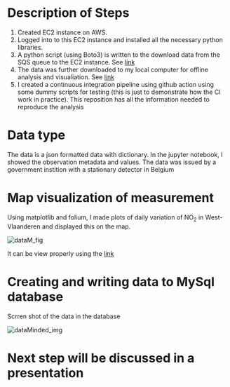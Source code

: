 # Description of Steps

1. Created EC2 instance on AWS.
2. Logged into to this EC2 instance and installed all the necessary python libraries.
3. A python script (using Boto3) is written to the download data from the SQS queue to the EC2 instance. See [link](https://github.com/gkrampah/inter_project/blob/main/download_script.py)
4. The data was further downloaded to my local computer for offline analysis and visualiation. See [link](https://nbviewer.org/github/gkrampah/inter_project/blob/main/DataAnalysis.ipynb) 
5. I created a continuous integration pipeline using github action using some dummy scripts for testing (this is just to demonstrate how the CI work in practice). This reposition has all the information needed to reproduce the analysis

# Data type
The data is a json formatted data with dictionary. In the jupyter notebook, I showed the observation metadata and values. The data was issued by a government instition with a stationary detector in Belgium

# Map visualization of measurement
Using matplotlib and folium, I made plots of daily variation of NO$_2$ in West-Vlaanderen and displayed this on the map. 

![dataM_fig](https://user-images.githubusercontent.com/65491585/234057617-9dd8c013-ac0a-468f-b398-ca0b2b98650e.png)

It can be view properly using the [link](https://nbviewer.org/github/gkrampah/inter_project/blob/main/DataAnalysis.ipynb) 

# Creating and writing data to MySql database
Scrren shot of the data in the database

![dataMinded_img](https://user-images.githubusercontent.com/65491585/235886531-6962dc33-142b-42a5-a150-43ba6bf33ec2.png)


# Next step will be discussed in a presentation

